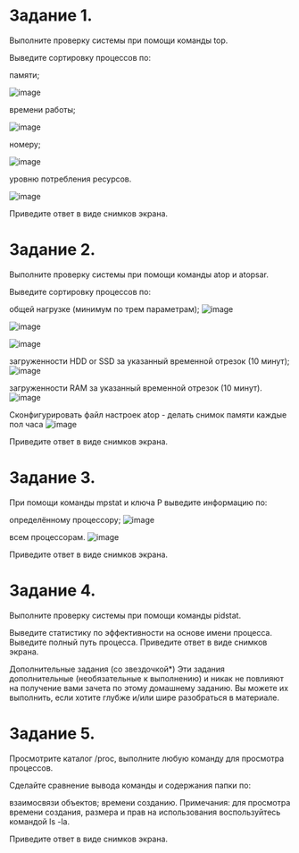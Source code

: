 # Задание 1.
 Выполните проверку системы при помощи команды top.

Выведите сортировку процессов по:

памяти;

![image](https://user-images.githubusercontent.com/121052923/208976035-39f6a67b-8912-46a3-8a58-739dede45d44.png)

времени работы;

![image](https://user-images.githubusercontent.com/121052923/208976118-3942a4d8-6e4f-48bf-8455-80ff58601d2e.png)

номеру;

![image](https://user-images.githubusercontent.com/121052923/208976376-be9f3c94-ebc8-4dd6-b031-22f8bb432876.png)

уровню потребления ресурсов.

![image](https://user-images.githubusercontent.com/121052923/208976575-9aaf4e11-5834-4c37-8493-8773a10d4a7c.png)

Приведите ответ в виде снимков экрана.


# Задание 2.
Выполните проверку системы при помощи команды atop и atopsar.

Выведите сортировку процессов по:

общей нагрузке (минимум по трем параметрам);
![image](https://user-images.githubusercontent.com/121052923/208977829-5b975fba-37bb-4cd1-b9ce-50ab3dceea55.png)

![image](https://user-images.githubusercontent.com/121052923/208986507-d6effd77-5605-48a5-b94f-0f66f95a16b0.png)

![image](https://user-images.githubusercontent.com/121052923/208992657-1e3bc047-2f36-4b87-819b-fc1d0ae3454d.png)

загруженности HDD or SSD за указанный временной отрезок (10 минут);
![image](https://user-images.githubusercontent.com/121052923/208994234-302e8d03-da26-4483-a63d-30cc5d79cf5b.png)

загруженности RAM за указанный временной отрезок (10 минут).
![image](https://user-images.githubusercontent.com/121052923/208994349-27fad055-9928-49a7-8ac2-fbe5dcfbacc7.png)

Сконфигурировать файл настроек atop - делать снимок памяти каждые пол часа
![image](https://user-images.githubusercontent.com/121052923/208995361-e84e626d-a4c4-4eae-b86b-12613cbbb81b.png)


Приведите ответ в виде снимков экрана.

# Задание 3.
При помощи команды mpstat и ключа P выведите информацию по:

определённому процессору;
![image](https://user-images.githubusercontent.com/121052923/208995939-1df5e94e-ba5d-4c7c-8680-b071dbdbfa66.png)

всем процессорам.
![image](https://user-images.githubusercontent.com/121052923/208995803-ed3c4851-ce7b-4632-8c4f-a9607a76c5f8.png)

Приведите ответ в виде снимков экрана.

# Задание 4.
Выполните проверку системы при помощи команды pidstat.

Выведите статистику по эффективности на основе имени процесса.
Выведите полный путь процесса.
Приведите ответ в виде снимков экрана.

Дополнительные задания (со звездочкой*)
Эти задания дополнительные (необязательные к выполнению) и никак не повлияют на получение вами зачета по этому домашнему заданию. Вы можете их выполнить, если хотите глубже и/или шире разобраться в материале.

# Задание 5.
Просмотрите каталог /proc, выполните любую команду для просмотра процессов.

Сделайте сравнение вывода команды и содержания папки по:

взаимосвязи объектов;
времени созданию.
Примечания: для просмотра времени создания, размера и прав на использования воспользуйтесь командой ls -la.

Приведите ответ в виде снимков экрана.
